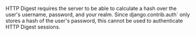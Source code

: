 HTTP Digest requires the server to be able to calculate a hash over the user's username, password, and your realm.
Since django.contrib.auth` only stores a hash of the user's password, this cannot be used to authenticate HTTP Digest sessions.